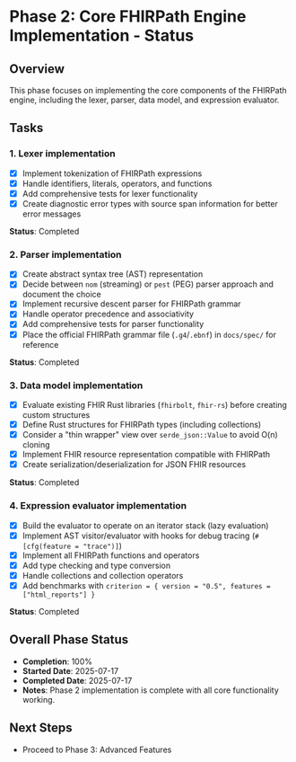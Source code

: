# Phase 2: Core FHIRPath Engine Implementation - Status

## Overview
This phase focuses on implementing the core components of the FHIRPath engine, including the lexer, parser, data model, and expression evaluator.

## Tasks

### 1. Lexer implementation
- [x] Implement tokenization of FHIRPath expressions
- [x] Handle identifiers, literals, operators, and functions
- [x] Add comprehensive tests for lexer functionality
- [x] Create diagnostic error types with source span information for better error messages

**Status**: Completed

### 2. Parser implementation
- [x] Create abstract syntax tree (AST) representation
- [x] Decide between `nom` (streaming) or `pest` (PEG) parser approach and document the choice
- [x] Implement recursive descent parser for FHIRPath grammar
- [x] Handle operator precedence and associativity
- [x] Add comprehensive tests for parser functionality
- [x] Place the official FHIRPath grammar file (`.g4`/`.ebnf`) in `docs/spec/` for reference

**Status**: Completed

### 3. Data model implementation
- [x] Evaluate existing FHIR Rust libraries (`fhirbolt`, `fhir-rs`) before creating custom structures
- [x] Define Rust structures for FHIRPath types (including collections)
- [x] Consider a "thin wrapper" view over `serde_json::Value` to avoid O(n) cloning
- [x] Implement FHIR resource representation compatible with FHIRPath
- [x] Create serialization/deserialization for JSON FHIR resources

**Status**: Completed

### 4. Expression evaluator implementation
- [x] Build the evaluator to operate on an iterator stack (lazy evaluation)
- [x] Implement AST visitor/evaluator with hooks for debug tracing (`#[cfg(feature = "trace")]`)
- [x] Implement all FHIRPath functions and operators
- [x] Add type checking and type conversion
- [x] Handle collections and collection operators
- [x] Add benchmarks with `criterion = { version = "0.5", features = ["html_reports"] }`

**Status**: Completed

## Overall Phase Status
- **Completion**: 100%
- **Started Date**: 2025-07-17
- **Completed Date**: 2025-07-17
- **Notes**: Phase 2 implementation is complete with all core functionality working.

## Next Steps
- Proceed to Phase 3: Advanced Features
